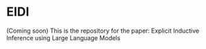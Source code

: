 # EIDI
(Coming soon) This is the repository for the paper: Explicit Inductive Inference using Large Language Models
